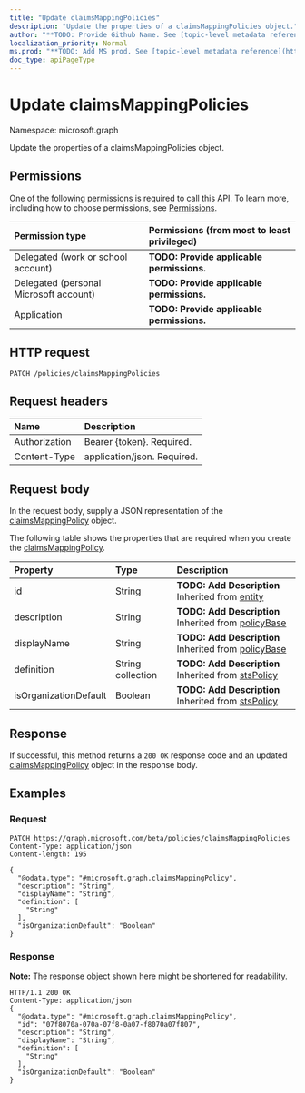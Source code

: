 ```yaml
---
title: "Update claimsMappingPolicies"
description: "Update the properties of a claimsMappingPolicies object."
author: "**TODO: Provide Github Name. See [topic-level metadata reference](https://msgo.azurewebsites.net/add/document/guidelines/metadata.html#topic-level-metadata)**"
localization_priority: Normal
ms.prod: "**TODO: Add MS prod. See [topic-level metadata reference](https://msgo.azurewebsites.net/add/document/guidelines/metadata.html#topic-level-metadata)**"
doc_type: apiPageType
---
```


# Update claimsMappingPolicies

Namespace: microsoft.graph

Update the properties of a claimsMappingPolicies object.

## Permissions
One of the following permissions is required to call this API. To learn more, including how to choose permissions, see [Permissions](/concepts/permissions-reference.md).

|Permission type|Permissions (from most to least privileged)|
|:---|:---|
|Delegated (work or school account)|**TODO: Provide applicable permissions.**|
|Delegated (personal Microsoft account)|**TODO: Provide applicable permissions.**|
|Application|**TODO: Provide applicable permissions.**|

## HTTP request

<!-- {
  "blockType": "ignored"
}
-->
``` http
PATCH /policies/claimsMappingPolicies
```

## Request headers
|Name|Description|
|:---|:---|
|Authorization|Bearer {token}. Required.|
|Content-Type|application/json. Required.|

## Request body
In the request body, supply a JSON representation of the [claimsMappingPolicy](../resources/claimsmappingpolicy.md) object.

The following table shows the properties that are required when you create the [claimsMappingPolicy](../resources/claimsmappingpolicy.md).

|Property|Type|Description|
|:---|:---|:---|
|id|String|**TODO: Add Description** Inherited from [entity](../resources/entity.md)|
|description|String|**TODO: Add Description** Inherited from [policyBase](../resources/policybase.md)|
|displayName|String|**TODO: Add Description** Inherited from [policyBase](../resources/policybase.md)|
|definition|String collection|**TODO: Add Description** Inherited from [stsPolicy](../resources/stspolicy.md)|
|isOrganizationDefault|Boolean|**TODO: Add Description** Inherited from [stsPolicy](../resources/stspolicy.md)|



## Response

If successful, this method returns a `200 OK` response code and an updated [claimsMappingPolicy](../resources/claimsmappingpolicy.md) object in the response body.

## Examples

### Request
<!-- {
  "blockType": "request",
  "name": "update_claimsmappingpolicies"
}
-->
``` http
PATCH https://graph.microsoft.com/beta/policies/claimsMappingPolicies
Content-Type: application/json
Content-length: 195

{
  "@odata.type": "#microsoft.graph.claimsMappingPolicy",
  "description": "String",
  "displayName": "String",
  "definition": [
    "String"
  ],
  "isOrganizationDefault": "Boolean"
}
```

### Response
**Note:** The response object shown here might be shortened for readability.
<!-- {
  "blockType": "response",
  "truncated": true
}
-->
``` http
HTTP/1.1 200 OK
Content-Type: application/json
{
  "@odata.type": "#microsoft.graph.claimsMappingPolicy",
  "id": "07f8070a-070a-07f8-0a07-f8070a07f807",
  "description": "String",
  "displayName": "String",
  "definition": [
    "String"
  ],
  "isOrganizationDefault": "Boolean"
}
```

